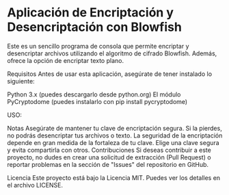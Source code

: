 
# Aplicación de Encriptación y Desencriptación con Blowfish
Este es un sencillo programa de consola que permite encriptar y desencriptar archivos utilizando el algoritmo de cifrado Blowfish. Además, ofrece la opción de encriptar texto plano.

Requisitos
Antes de usar esta aplicación, asegúrate de tener instalado lo siguiente:

Python 3.x (puedes descargarlo desde python.org)
El módulo PyCryptodome (puedes instalarlo con pip install pycryptodome)

USO:


Notas
Asegúrate de mantener tu clave de encriptación segura. Si la pierdes, no podrás desencriptar tus archivos o texto.
La seguridad de la encriptación depende en gran medida de la fortaleza de tu clave. Elige una clave segura y evita compartirla con otros.
Contribuciones
Si deseas contribuir a este proyecto, no dudes en crear una solicitud de extracción (Pull Request) o reportar problemas en la sección de "Issues" del repositorio en GitHub.

Licencia
Este proyecto está bajo la Licencia MIT. Puedes ver los detalles en el archivo LICENSE.
